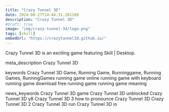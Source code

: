 ```yaml
---
title: "Crazy Tunnel 3D"
date: 2024-08-27T14:44:31.261189
description: "Crazy Tunnel 3D"
#draft: true
image: "img/crazy-tunnel-3d/logo.png"
tags: [skill]
embedUrl: "https://crazytunnel3d.github.io/"
---
```


Crazy Tunnel 3D is an exciting game featuring Skill | Desktop.

meta_description
Crazy Tunnel 3D


keywords
Crazy Tunnel 3D Game, Running Game, Runninggame, Running Games, RunningGames running game online running game with keyboard running game download free running game running game meaning


news_keywords
Crazy Tunnel 3D game Crazy Tunnel 3D unblocked Crazy Tunnel 3D y8 Crazy Tunnel 3D 3 how to pronounce Crazy Tunnel 3D Crazy Tunnel 3D 2 Crazy Tunnel 3D run Crazy Tunnel 3D io
